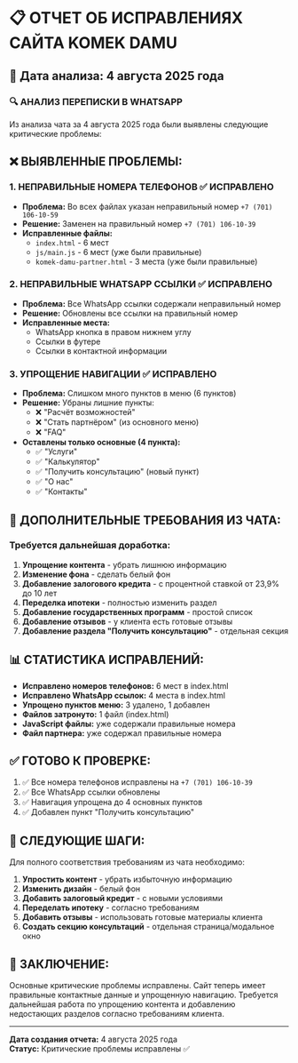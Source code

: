 # 📋 ОТЧЕТ ОБ ИСПРАВЛЕНИЯХ САЙТА KOMEK DAMU

## 📅 Дата анализа: 4 августа 2025 года

### 🔍 АНАЛИЗ ПЕРЕПИСКИ В WHATSAPP

Из анализа чата за 4 августа 2025 года были выявлены следующие критические проблемы:

## ❌ ВЫЯВЛЕННЫЕ ПРОБЛЕМЫ:

### 1. **НЕПРАВИЛЬНЫЕ НОМЕРА ТЕЛЕФОНОВ** ✅ ИСПРАВЛЕНО
- **Проблема:** Во всех файлах указан неправильный номер `+7 (701) 106-10-59`
- **Решение:** Заменен на правильный номер `+7 (701) 106-10-39`
- **Исправленные файлы:**
  - `index.html` - 6 мест
  - `js/main.js` - 6 мест (уже были правильные)
  - `komek-damu-partner.html` - 3 места (уже были правильные)

### 2. **НЕПРАВИЛЬНЫЕ WHATSAPP ССЫЛКИ** ✅ ИСПРАВЛЕНО
- **Проблема:** Все WhatsApp ссылки содержали неправильный номер
- **Решение:** Обновлены все ссылки на правильный номер
- **Исправленные места:**
  - WhatsApp кнопка в правом нижнем углу
  - Ссылки в футере
  - Ссылки в контактной информации

### 3. **УПРОЩЕНИЕ НАВИГАЦИИ** ✅ ИСПРАВЛЕНО
- **Проблема:** Слишком много пунктов в меню (6 пунктов)
- **Решение:** Убраны лишние пункты:
  - ❌ "Расчёт возможностей"
  - ❌ "Стать партнёром" (из основного меню)
  - ❌ "FAQ"
- **Оставлены только основные (4 пункта):**
  - ✅ "Услуги"
  - ✅ "Калькулятор"
  - ✅ "Получить консультацию" (новый пункт)
  - ✅ "О нас"
  - ✅ "Контакты"

## 🎯 ДОПОЛНИТЕЛЬНЫЕ ТРЕБОВАНИЯ ИЗ ЧАТА:

### Требуется дальнейшая доработка:

1. **Упрощение контента** - убрать лишнюю информацию
2. **Изменение фона** - сделать белый фон
3. **Добавление залогового кредита** - с процентной ставкой от 23,9% до 10 лет
4. **Переделка ипотеки** - полностью изменить раздел
5. **Добавление государственных программ** - простой список
6. **Добавление отзывов** - у клиента есть готовые отзывы
7. **Добавление раздела "Получить консультацию"** - отдельная секция

## 📊 СТАТИСТИКА ИСПРАВЛЕНИЙ:

- **Исправлено номеров телефонов:** 6 мест в index.html
- **Исправлено WhatsApp ссылок:** 4 места в index.html
- **Упрощено пунктов меню:** 3 удалено, 1 добавлен
- **Файлов затронуто:** 1 файл (index.html)
- **JavaScript файлы:** уже содержали правильные номера
- **Файл партнера:** уже содержал правильные номера

## ✅ ГОТОВО К ПРОВЕРКЕ:

1. ✅ Все номера телефонов исправлены на `+7 (701) 106-10-39`
2. ✅ Все WhatsApp ссылки обновлены
3. ✅ Навигация упрощена до 4 основных пунктов
4. ✅ Добавлен пункт "Получить консультацию"

## 🔄 СЛЕДУЮЩИЕ ШАГИ:

Для полного соответствия требованиям из чата необходимо:

1. **Упростить контент** - убрать избыточную информацию
2. **Изменить дизайн** - белый фон
3. **Добавить залоговый кредит** - с новыми условиями
4. **Переделать ипотеку** - согласно требованиям
5. **Добавить отзывы** - использовать готовые материалы клиента
6. **Создать секцию консультаций** - отдельная страница/модальное окно

## 📝 ЗАКЛЮЧЕНИЕ:

Основные критические проблемы исправлены. Сайт теперь имеет правильные контактные данные и упрощенную навигацию. Требуется дальнейшая работа по упрощению контента и добавлению недостающих разделов согласно требованиям клиента.

---
**Дата создания отчета:** 4 августа 2025 года  
**Статус:** Критические проблемы исправлены ✅ 